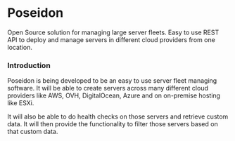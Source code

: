 # Poseidon
Open Source solution for managing large server fleets. Easy to use REST API to deploy and manage servers in different cloud providers from one location.

### Introduction
Poseidon is being developed to be an easy to use server fleet managing software. It will be able to create servers across many different cloud providers like AWS, OVH, DigitalOcean, Azure and on on-premise hosting like ESXi.

It will also be able to do health checks on those servers and retrieve custom data. It will then provide the functionality to filter those servers based on that custom data.
